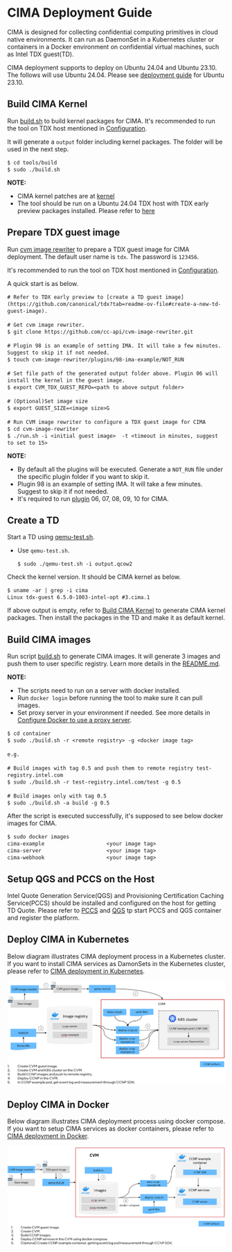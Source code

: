 # CIMA Deployment Guide

CIMA is designed for collecting confidential computing primitives in cloud native environments. It can run as DaemonSet in a Kubernetes cluster or containers in a Docker environment on confidential virtual machines, such as Intel TDX guest(TD). 

CIMA deployment supports to deploy on Ubuntu 24.04 and Ubuntu 23.10. The follows will use Ubuntu 24.04. Please see [deployment guide](https://github.com/cc-api/container-integrity-measurement-agent/blob/v0.4.0/deployment/README.md) for Ubuntu 23.10.

## Build CIMA Kernel

Run [build.sh](../tools/build/build.sh) to build kernel packages for CIMA. It's recommended to run the tool on TDX host mentioned in [Configuration](../README.md#configuration).

It will generate a `output` folder including kernel packages. The folder will be used in the next step.
```
$ cd tools/build
$ sudo ./build.sh
```

**NOTE:**
  - CIMA kernel patches are at [kernel](../tools/build/kernel/)
  - The tool should be run on a Ubuntu 24.04 TDX host with TDX early preview packages installed. Please refer to [here](https://github.com/canonical/tdx)


## Prepare TDX guest image

Run [cvm image rewriter](https://github.com/cc-api/cvm-image-rewriter) to prepare a TDX guest image for CIMA deployment. The default user name is `tdx`. The password is `123456`.

It's recommended to run the tool on TDX host mentioned in [Configuration](../README.md#configuration).

A quick start is as below.

```
# Refer to TDX early preview to [create a TD guest image](https://github.com/canonical/tdx?tab=readme-ov-file#create-a-new-td-guest-image).

# Get cvm image rewriter. 
$ git clone https://github.com/cc-api/cvm-image-rewriter.git

# Plugin 98 is an example of setting IMA. It will take a few minutes. Suggest to skip it if not needed.
$ touch cvm-image-rewriter/plugins/98-ima-example/NOT_RUN

# Set file path of the generated output folder above. Plugin 06 will install the kernel in the guest image.
$ export CVM_TDX_GUEST_REPO=<path to above output folder>

# (Optional)Set image size
$ export GUEST_SIZE=<image size>G

# Run CVM image rewriter to configure a TDX guest image for CIMA
$ cd cvm-image-rewriter
$ ./run.sh -i <initial guest image>  -t <timeout in minutes, suggest to set to 15>
```

**NOTE:**
 - By default all the plugins will be executed. Generate a `NOT_RUN` file under the specific plugin folder if you want to skip it.
 - Plugin 98 is an example of setting IMA. It will take a few minutes. Suggest to skip it if not needed.
 - It's required to run [plugin](https://github.com/cc-api/cvm-image-rewriter/tree/main/plugins) 06, 07, 08, 09, 10 for CIMA.


## Create a TD

Start a TD using [qemu-test.sh](../tools/cvm-image-rewriter/qemu-test.sh).

 - Use `qemu-test.sh`.
    ```
    $ sudo ./qemu-test.sh -i output.qcow2
    ```

Check the kernel version. It should be CIMA kernel as below.

```
$ uname -ar | grep -i cima
Linux tdx-guest 6.5.0-1003-intel-opt #3.cima.1
```

If above output is empty, refer to [Build CIMA Kernel](#build-cima-kernel) to generate CIMA kernel packages. Then install the packages in the TD and make it as default kernel.

## Build CIMA images

Run script [build.sh](../container/build.sh) to generate CIMA images. It will generate 3 images and push them to user specific registry. Learn more details in the [README.md](../container/README.md).

**NOTE:**
  - The scripts need to run on a server with docker installed.
  - Run `docker login` before running the tool to make sure it can pull images.
  - Set proxy server in your environment if needed. See more details in [Configure Docker to use a proxy server](https://docs.docker.com/network/proxy/).

```
$ cd container
$ sudo ./build.sh -r <remote registry> -g <docker image tag>

e.g.

# Build images with tag 0.5 and push them to remote registry test-registry.intel.com
$ sudo ./build.sh -r test-registry.intel.com/test -g 0.5

# Build images only with tag 0.5
$ sudo ./build.sh -a build -g 0.5
```

After the script is executed successfully, it's supposed to see below docker images for CIMA.

```
$ sudo docker images
cima-example                    <your image tag>
cima-server                     <your image tag>
cima-webhook                    <your image tag>
```

## Setup QGS and PCCS on the Host

Intel Quote Generation Service(QGS) and Provisioning Certification Caching Service(PCCS) should be installed and configured on the host for getting TD Quote. Please refer to [PCCS](https://github.com/cc-api/container-integrity-measurement-agent/blob/v0.5.0/container/pccs/README.md) and [QGS](https://github.com/cc-api/container-integrity-measurement-agent/blob/v0.5.0/container/qgs/README.md) tp start PCCS and QGS container and register the platform.


## Deploy CIMA in Kubernetes

Below diagram illustrates CIMA deployment process in a Kubernetes cluster. If you want to install CIMA services as DamonSets in the Kubernetes cluster, please refer to [CIMA deployment in Kubernetes](./kubernetes/README.md).

![Deployment diagram](../docs/cima-deployment-k8s.png)


## Deploy CIMA in Docker

Below diagram illustrates CIMA deployment process using docker compose. If you want to setup CIMA services as docker containers, please refer to [CIMA deployment in Docker](./docker-compose/README.md).

![Deployment diagram](../docs/cima-deployment-docker.png)
